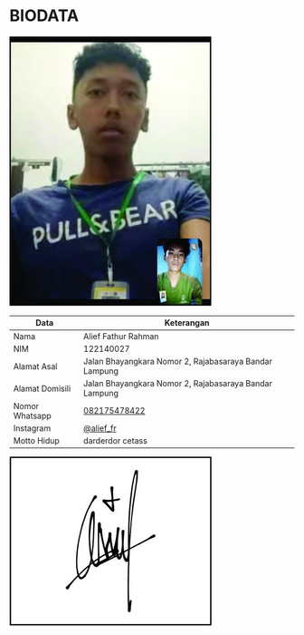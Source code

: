 # BIODATA

![Foto](027_foto.jpg)

| Data            | Keterangan |
| --------------- | ------------- |
| Nama            | Alief Fathur Rahman |
| NIM             | 122140027 |
| Alamat Asal     | Jalan Bhayangkara Nomor 2, Rajabasaraya Bandar Lampung |
| Alamat Domisili | Jalan Bhayangkara Nomor 2, Rajabasaraya Bandar Lampung |
| Nomor Whatsapp  | [082175478422](https://wa.me/+6282175478422) |
| Instagram       | [@alief_fr](https://instagram.com/alief_fr) |
| Motto Hidup     | darderdor cetass |

![TTD](027_ttd.jpg)
